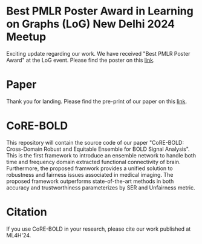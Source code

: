 # Best PMLR Poster Award in Learning on Graphs (LoG) New Delhi 2024 Meetup
Exciting update regarding our work. We have received "Best PMLR Poster Award" at the LoG event. Please find the poster on this [link](https://drive.google.com/file/d/1l259l86MZDt0DvXtJl-xUea1K_2hYrOv/view?usp=drive_link).

# Paper
Thank you for landing. Please find the pre-print of our paper on this [link](https://drive.google.com/file/d/1L3PFb3YanuACSW2nJtbqeIM0fy7ZFYaO/view?usp=sharing).

# CoRE-BOLD
This repository will contain the source code of our paper "CoRE-BOLD: Cross-Domain Robust and Equitable Ensemble for BOLD Signal Analysis". This is the first framework to introduce an ensemble network to handle both time and frequency domain extracted functional connectivity of brain. Furthermore, the proposed framwork provides a unified solution to robustness and fairness issues associated in medical imaging. The proposed framework outperforms state-of-the-art methods in both accuracy and trustworthiness parameterizes by SER and Unfairness metric.



# Citation
If you use CoRE-BOLD in your research, please cite our work published at ML4H'24.
